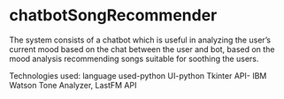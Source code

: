# chatbotSongRecommender
The system consists of a chatbot which is useful in analyzing the user’s current mood based on the chat between the user and bot, based on the mood analysis recommending songs suitable for soothing the users.

Technologies used:
language used-python 
UI-python Tkinter 
API- IBM Watson Tone Analyzer, LastFM API
